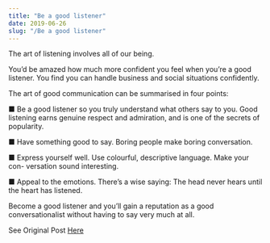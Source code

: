 ```yaml
---
title: "Be a good listener"
date: 2019-06-26
slug: "/Be a good listener"
---
```



The art of listening involves all of our being.

You’d be amazed how much more confident you feel when you’re a good listener.
You find you can handle business and social situations confidently.

The art of good communication can be summarised in four points:

■ Be a good listener so you truly understand what others say to you. Good
listening earns genuine respect and admiration, and is one of the secrets of
popularity.

■ Have something good to say. Boring people make boring conversation.

■ Express yourself well. Use colourful, descriptive language. Make your con-
versation sound interesting.

■ Appeal to the emotions. There’s a wise saying: The head never hears until the
heart has listened.

Become a good listener and you’ll gain a reputation as a good conversationalist without
having to say very much at all.

See Original Post [Here](https://singlebucks.blogspot.com/2019/06/be-good-listener.html)

